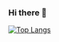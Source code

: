 ### Hi there 👋

[![Top Langs](https://github-readme-stats.vercel.app/api/top-langs/?username=4leeX&layout=compact&theme=dracula)](https://github.com/4leeX/github-readme-stats)


<!--
**4leeX/4leeX** is a ✨ _special_ ✨ repository because its `README.md` (this file) appears on your GitHub profile.

Here are some ideas to get you started:

- 🔭 I’m currently working on ...
- 🌱 I’m currently learning ...
- 👯 I’m looking to collaborate on ...
- 🤔 I’m looking for help with ...
- 💬 Ask me about ...
- 📫 How to reach me: ...
- 😄 Pronouns: ...
- ⚡ Fun fact: ...
-->
